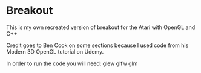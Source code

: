 # Breakout
This is my own recreated version of breakout for the Atari with OpenGL and C++

Credit goes to Ben Cook on some sections because I used code from his Modern 3D OpenGL tutorial on Udemy.

In order to run the code you will need:
glew
glfw
glm
